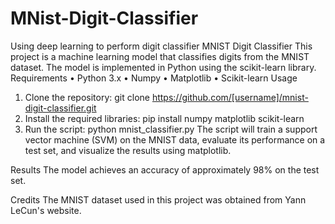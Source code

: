 # MNist-Digit-Classifier
Using deep learning to perform digit classifier
MNIST Digit Classifier
This project is a machine learning model that classifies digits from the MNIST dataset. The model is implemented in Python using the scikit-learn library.
Requirements
•	Python 3.x
•	Numpy
•	Matplotlib
•	Scikit-learn
Usage
1.	Clone the repository:
git clone https://github.com/[username]/mnist-digit-classifier.git
2.	Install the required libraries:
pip install numpy matplotlib scikit-learn
3.	Run the script:
python mnist_classifier.py
The script will train a support vector machine (SVM) on the MNIST data, evaluate its performance on a test set, and visualize the results using matplotlib.

Results
The model achieves an accuracy of approximately 98% on the test set.

Credits
The MNIST dataset used in this project was obtained from Yann LeCun's website.

